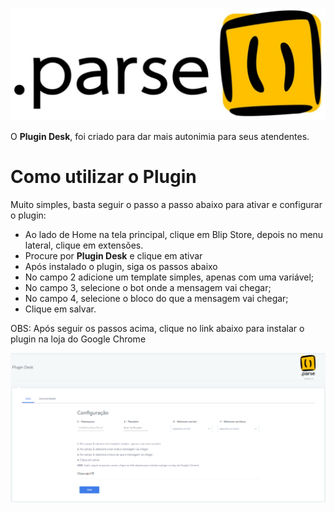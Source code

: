 

![N|Solid](https://raw.githubusercontent.com/Wilkor/img-clonebots/main/logoParseHorizontal.jpeg)


O **Plugin Desk**, foi criado para dar mais autonimia para seus atendentes. 

# Como utilizar o Plugin

Muito simples, basta seguir o passo a passo abaixo para ativar e configurar o plugin:

 - Ao lado de Home na tela principal, clique em Blip Store, depois no menu lateral, clique em extensões.
 - Procure por **Plugin Desk** e clique em ativar
 - Após instalado o plugin, siga os passos abaixo
 - No campo 2 adicione um template simples, apenas com uma variável;
 - No campo 3, selecione o bot onde a mensagem vai chegar;
 - No campo 4, selecione o bloco do que a mensagem vai chegar;
 - Clique em salvar.

OBS: Após seguir os passos acima, clique no link abaixo para instalar o plugin na loja do Google Chrome


![N|Solid](https://raw.githubusercontent.com/Wilkor/doc-plugin-desk/main/plugin-desk.png)
 



